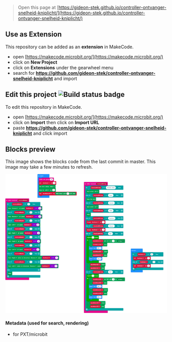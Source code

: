 
> Open this page at [https://gideon-stek.github.io/controller-ontvanger-snelheid-kniplicht/](https://gideon-stek.github.io/controller-ontvanger-snelheid-kniplicht/)

## Use as Extension

This repository can be added as an **extension** in MakeCode.

* open [https://makecode.microbit.org/](https://makecode.microbit.org/)
* click on **New Project**
* click on **Extensions** under the gearwheel menu
* search for **https://github.com/gideon-stek/controller-ontvanger-snelheid-kniplicht** and import

## Edit this project ![Build status badge](https://github.com/gideon-stek/controller-ontvanger-snelheid-kniplicht/workflows/MakeCode/badge.svg)

To edit this repository in MakeCode.

* open [https://makecode.microbit.org/](https://makecode.microbit.org/)
* click on **Import** then click on **Import URL**
* paste **https://github.com/gideon-stek/controller-ontvanger-snelheid-kniplicht** and click import

## Blocks preview

This image shows the blocks code from the last commit in master.
This image may take a few minutes to refresh.

![A rendered view of the blocks](https://github.com/gideon-stek/controller-ontvanger-snelheid-kniplicht/raw/master/.github/makecode/blocks.png)

#### Metadata (used for search, rendering)

* for PXT/microbit
<script src="https://makecode.com/gh-pages-embed.js"></script><script>makeCodeRender("{{ site.makecode.home_url }}", "{{ site.github.owner_name }}/{{ site.github.repository_name }}");</script>
